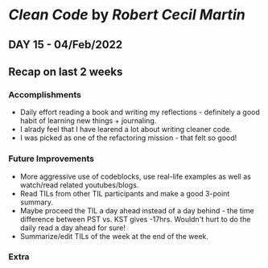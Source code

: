 # *Clean Code* by *Robert Cecil Martin*

## DAY 15 - 04/Feb/2022
## Recap on last 2 weeks

### Accomplishments
- Daily effort reading a book and writing my reflections - definitely a good habit of learning new things + journaling.
- I alrady feel that I have learend a lot about writing cleaner code.
- I was picked as one of the refactoring mission - that felt so good!

### Future Improvements
- More aggressive use of codeblocks, use real-life examples as well as watch/read related youtubes/blogs.
- Read TILs from other TIL participants and make a good 3-point summary.
- Maybe proceed the TIL a day ahead instead of a day behind - the time difference between PST vs. KST gives -17hrs. Wouldn't hurt to do the daily read a day ahead for sure!
- Summarize/edit TILs of the week at the end of the week.

### Extra
